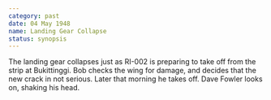 ```yaml
---
category: past
date: 04 May 1948
name: Landing Gear Collapse
status: synopsis
---
```

The landing gear collapses just as RI-002 is
preparing to take off from the strip at Bukittinggi. Bob checks the wing
for damage, and decides that the new crack in not serious. Later that
morning he takes off. Dave Fowler looks on, shaking his head.
